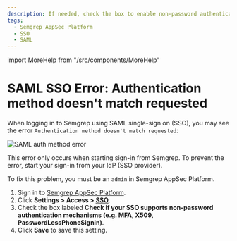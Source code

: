 ```yaml
---
description: If needed, check the box to enable non-password authentication mechanisms on Semgrep AppSec Platform.
tags:
  - Semgrep AppSec Platform
  - SSO
  - SAML
---
```


import MoreHelp from "/src/components/MoreHelp"

# SAML SSO Error: Authentication method doesn't match requested

When logging in to Semgrep using SAML single-sign on (SSO), you may see the error `Authentication method doesn't match requested`:

![SAML auth method error](/img/kb/saml-auth-method-doesnt-match.png)

This error only occurs when starting sign-in from Semgrep. To prevent the error, start your sign-in from your IdP (SSO provider).

To fix this problem, you must be an `admin` in Semgrep AppSec Platform.

1. Sign in to [Semgrep AppSec Platform](https://semgrep.dev/login).
2. Click **<i class="fa-solid fa-gear"></i> Settings > Access > [SSO](https://semgrep.dev/orgs/-/settings/access/sso)**.
4. Check the box labeled **Check if your SSO supports non-password authentication mechanisms (e.g. MFA, X509, PasswordLessPhoneSignin)**.
4. Click **Save** to save this setting.

<MoreHelp />